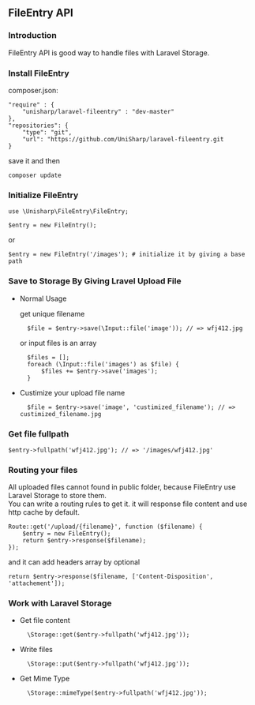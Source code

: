 ## FileEntry API

### Introduction

FileEntry API is good way to handle files with Laravel Storage.

### Install FileEntry

composer.json:

    "require" : {
        "unisharp/laravel-fileentry" : "dev-master"
    }, 
    "repositories": {
        "type": "git",
        "url": "https://github.com/UniSharp/laravel-fileentry.git
    }

save it and then 

    composer update    

### Initialize FileEntry

    use \Unisharp\FileEntry\FileEntry;
    
    $entry = new FileEntry();
    
or
    
    $entry = new FileEntry('/images'); # initialize it by giving a base path
    

### Save to Storage By Giving Lravel Upload File

* Normal Usage

    get unique filename

        $file = $entry->save(\Input::file('image')); // => wfj412.jpg
    
    or input files is an array
    
        $files = [];
        foreach (\Input::file('images') as $file) {
            $files += $entry->save('images');
        }
    
* Custimize your upload file name

        $file = $entry->save('image', 'custimized_filename'); // => custimized_filename.jpg
          

### Get file fullpath

    $entry->fullpath('wfj412.jpg'); // => '/images/wfj412.jpg'
    
### Routing your files

All uploaded files cannot found in public folder, because FileEntry use Laravel Storage to store them.  
You can write a routing rules to get it. it will response file content and use http cache by default.

    Route::get('/upload/{filename}', function ($filename) {
        $entry = new FileEntry();
        return $entry->response($filename);
    });
    
and it can add headers array by optional

    return $entry->response($filename, ['Content-Disposition', 'attachement']);
    
### Work with Laravel Storage

* Get file content

        \Storage::get($entry->fullpath('wfj412.jpg'));
        
* Write files

        \Storage::put($entry->fullpath('wfj412.jpg'));
        
* Get Mime Type

        \Storage::mimeType($entry->fullpath('wfj412.jpg'));
    